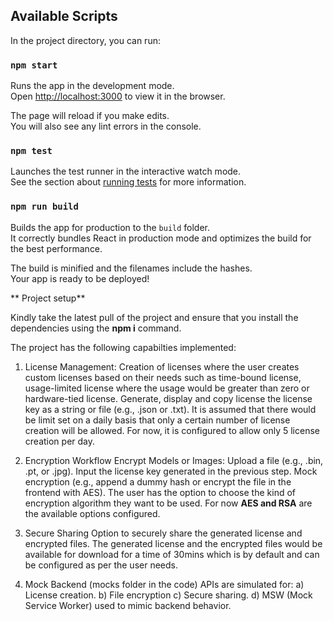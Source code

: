 ## Available Scripts

In the project directory, you can run:

### `npm start`

Runs the app in the development mode.\
Open [http://localhost:3000](http://localhost:3000) to view it in the browser.

The page will reload if you make edits.\
You will also see any lint errors in the console.

### `npm test`

Launches the test runner in the interactive watch mode.\
See the section about [running tests](https://facebook.github.io/create-react-app/docs/running-tests) for more information.

### `npm run build`

Builds the app for production to the `build` folder.\
It correctly bundles React in production mode and optimizes the build for the best performance.

The build is minified and the filenames include the hashes.\
Your app is ready to be deployed!

**
Project setup**

Kindly take the latest pull of the project and ensure that you install the dependencies using the **npm i** command.

The project has the following capabilties implemented:
1. License Management: Creation of licenses where the user creates custom licenses based on their needs such as time-bound license, usage-limited license where the usage would be greater than zero or hardware-tied license.
Generate, display and copy license the license key as a string or file (e.g., .json or .txt).
It is assumed that there would be limit set on a daily basis that only a certain number of license creation will be allowed. For now, it is configured to allow only 5 license creation per day.

2. Encryption Workflow
Encrypt Models or Images:
Upload a file (e.g., .bin, .pt, or .jpg).
Input the license key generated in the previous step.
Mock encryption (e.g., append a dummy hash or encrypt the file in the frontend with AES).
The user has the option to choose the kind of encryption algorithm they want to be used. For now **AES and RSA** are the available options configured.

3. Secure Sharing
Option to securely share the generated license and encrypted files. The generated license and the encrypted files would be available for download for a time of 30mins which is by default and can be configured as per the user needs.

4. Mock Backend (mocks folder in the code)
APIs are simulated for:
a) License creation.
b) File encryption
c) Secure sharing.
d) MSW (Mock Service Worker) used to mimic backend behavior.

